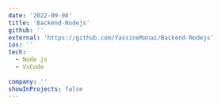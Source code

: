 ```yaml
---
date: '2022-09-08'
title: 'Backend-Nodejs'
github: ''
external: 'https://github.com/YassineManai/Backend-Nodejs'
ios: ''
tech:
  - Node js
  - VsCode
  
company: ''
showInProjects: false
---
```

